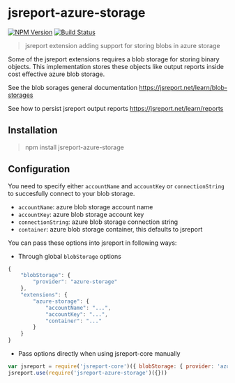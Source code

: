 
# jsreport-azure-storage
[![NPM Version](http://img.shields.io/npm/v/jsreport-azure-storage.svg?style=flat-square)](https://npmjs.com/package/jsreport-azure-storage)
[![Build Status](https://travis-ci.com/jsreport/jsreport-azure-storage.png?branch=master)](https://travis-ci.org/jsreport/jsreport-azure-storage)

> jsreport extension adding support for storing blobs in azure storage

Some of the jsreport extensions requires a blob storage for storing binary objects. This implementation stores these objects like output reports inside cost effective azure blob storage.

See the blob sorages general documentation
https://jsreport.net/learn/blob-storages

See how to persist jsreport output reports
https://jsreport.net/learn/reports

## Installation

> npm install jsreport-azure-storage

## Configuration

You need to specify either `accountName` and `accountKey` or `connectionString` to succesfully connect to your blob storage.

- `accountName`:  azure blob storage account name
- `accountKey`:  azure blob storage account key
- `connectionString`: azure blob storage connection string
- `container`: azure blob storage container, this defaults to jsreport

You can pass these options into jsreport in following ways:

- Through global `blobStorage` options
```js
{
	"blobStorage": {  
		"provider": "azure-storage"
	},
	"extensions": {
		"azure-storage": {
			"accountName": "...",
			"accountKey": "...",
			"container": "..."
		}
	}
}
```

- Pass options directly when using jsreport-core manually
```js
var jsreport = require('jsreport-core')({ blobStorage: { provider: 'azure-storage' } })
jsreport.use(require('jsreport-azure-storage')({}))
```
